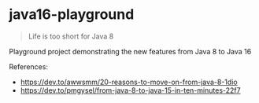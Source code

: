 # java16-playground

> Life is too short for Java 8

Playground project demonstrating the new features from Java 8 to Java 16

References:

- https://dev.to/awwsmm/20-reasons-to-move-on-from-java-8-1dio
- https://dev.to/pmgysel/from-java-8-to-java-15-in-ten-minutes-22f7

